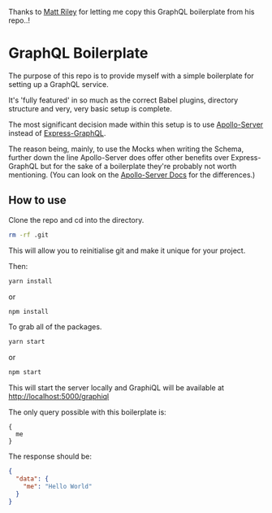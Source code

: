 Thanks to [Matt Riley](https://github.com/matt-riley) for letting me copy this GraphQL boilerplate from his repo..!

# GraphQL Boilerplate

The purpose of this repo is to provide myself with a simple boilerplate for setting up a GraphQL service.

It's 'fully featured' in so much as the correct Babel plugins, directory structure and very, very basic setup is complete.

The most significant decision made within this setup is to use [Apollo-Server](https://github.com/apollographql/apollo-server) instead of [Express-GraphQL](https://github.com/graphql/express-graphql).

The reason being, mainly, to use the Mocks when writing the Schema, further down the line Apollo-Server does offer other benefits over Express-GraphQL but for the sake of a boilerplate they're probably not worth mentioning. (You can look on the [Apollo-Server Docs](http://dev.apollodata.com/tools/apollo-server/index.html) for the differences.)

## How to use

Clone the repo and cd into the directory.

```bash
rm -rf .git
```

This will allow you to reinitialise git and make it unique for your project.

Then:

```bash
yarn install
```
or
```bash
npm install
```

To grab all of the packages.

```bash
yarn start
```

or

```bash
npm start
```

This will start the server locally and GraphiQL will be available at [http://localhost:5000/graphiql](http://localhost:5000/graphiql)

The only query possible with this boilerplate is:
```
{
  me
}
```

The response should be:
```json
{
  "data": {
    "me": "Hello World"
  }
}
```
